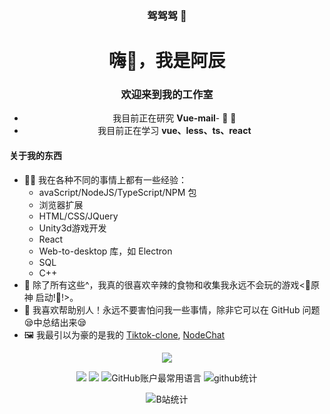 <div align="center">
  <h3>驾驾驾 🐎</h3>
<h1 align=“center”>嗨👋，我是阿辰</h1><h3 align=“center”>欢迎来到我的工作室</h3>


- 我目前正在研究 **Vue-mail**- 🔭 🌱
- 我目前正在学习 **vue、less、ts、react**
</div>


<h4>关于我的东西</h4>
<ul>
  <li>👨‍💻 我在各种不同的事情上都有一些经验：
    <ul>
      <li>avaScript/NodeJS/TypeScript/NPM 包</li>
      <li>浏览器扩展</li>
      <li>HTML/CSS/JQuery</li>
      <li>Unity3d游戏开发</li>
      <li>React</li>
      <li>Web-to-desktop 库，如 Electron</li>
      <li>SQL</li>
      <li>C++</li>
    </ul>
  </li>
  <li>🍲 除了所有这些^，我真的很喜欢辛辣的食物和收集我永远不会玩的游戏<💙原神 启动!💙!>。
  <li>💙 我喜欢帮助别人！永远不要害怕问我一些事情，除非它可以在 GitHub 问题😪中总结出来😪</li>
  <li>🖼️ 我最引以为豪的是我的 <a href="https://github.com/Richard233n/Tiktok-clone">Tiktok-clone</a>, <a href="https://github.com/Richard233n/NodeChat">NodeChat</a> </li>
</ul>

<div align="center">
  
  ![](http://github-profile-summary-cards.vercel.app/api/cards/profile-details?username=Richard233n&theme=nord_dark)
  
  ![](http://github-profile-summary-cards.vercel.app/api/cards/repos-per-language?username=Richard233n&theme=nord_dark)
  ![](http://github-profile-summary-cards.vercel.app/api/cards/stats?username=Richard233n&theme=nord_dark) 
  ![GitHub账户最常用语言](https://github-stats.ubrong.com/api/top-langs/?username=Richard233n&layout=compact&theme=tokyonight) 
  ![github统计](https://stats.justsong.cn/api/github?username=Richard233n&theme=dark&lang=zh-CN)

  ![B站统计](https://stats.justsong.cn/api/bilibili/?id=17479419&theme=dark) 


</div>
